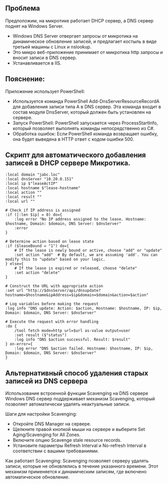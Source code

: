 ## Проблема
Предположим, на микротике работает DHCP сервер, а DNS сервер поднят на Windows Server.
- Windows DNS Server отвергает запросы от микротика на динамическое обновление записей, и предлагает костыль в виде третьей машины с Linux и nslookup.
- Это микро веб-приложение принимает от микротика http запросы и вносит записи в DNS сервер.
- Устанавливается в IIS.

## Пояснение:
Приложение использует PowerShell: 
- Используется команда PowerShell Add-DnsServerResourceRecordA для добавления записи типа A в DNS сервер. Эта команда входит в состав модуля DnsServer, который должен быть установлен на сервере.
- Запуск PowerShell: PowerShell запускается через ProcessStartInfo, который позволяет выполнять команды непосредственно из C#.
- Обработка ошибок: Если PowerShell команда возвращает ошибку, она будет выведена в HTTP ответ с кодом ошибки 500.

## Скрипт для автоматического добавления записей в DHCP сервере Микротика.

```
:local domain "jabc.loc"
:local dnsServer "10.20.0.151"
:local ip $"leaseActIP"
:local hostname $"lease-hostname"
:local action ""
:local result ""
:local url ""

# Check if IP address is assigned
:if ([:len $ip] = 0) do={
    :log error "No IP address assigned to the lease. Hostname: $hostname, Domain: $domain, DNS Server: $dnsServer"
    :error
}

# Determine action based on lease state
:if ($leaseBound = "1") do={
    # If the lease is newly bound or active, choose "add" or "update"
    :set action "add"  # By default, we are assuming 'add'. You can modify this to "update" based on your logic.
} else={
    # If the lease is expired or released, choose "delete"
    :set action "delete"
}

# Construct the URL with appropriate action
:set url "http://$dnsServer/api/dnsupdate?hostname=$hostname&ipAddress=$ip&domain=$domain&action=$action"

# Log variables before making the request
:log info "DNS update: Action: $action, Hostname: $hostname, IP: $ip, Domain: $domain, DNS Server: $dnsServer"

# Execute the request with error handling
:do {
    /tool fetch mode=http url=$url as-value output=user
    :set result ($"status")
    :log info "DNS $action successful. Result: $result"
} on-error={
    :log error "DNS $action failed. Hostname: $hostname, IP: $ip, Domain: $domain, DNS Server: $dnsServer"
}

```

## Альтернативный способ удаления старых записей из DNS сервера

Использование встроенной функции Scavenging на DNS сервере
Windows DNS сервер поддерживает механизм Scavenging, который позволяет автоматически удалять неактуальные записи.

Шаги для настройки Scavenging:
- Откройте DNS Manager на сервере.
- Щелкните правой кнопкой мыши на сервере и выберите Set Aging/Scavenging for All Zones.
- Включите опцию Scavenge stale resource records.
- Установите параметры Refresh Interval и No-refresh Interval в соответствии с вашими требованиями.

Как работает Scavenging:
Scavenging позволяет серверу удалять записи, которые не обновлялись в течение указанного времени.
Этот механизм применяется к динамическим записям, где включено автоматическое обновление.
